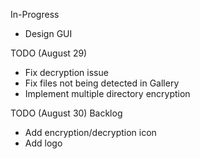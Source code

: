 In-Progress
- Design GUI

TODO (August 29)
- Fix decryption issue
- Fix files not being detected in Gallery
- Implement multiple directory encryption

TODO (August 30)
Backlog
- Add encryption/decryption icon
- Add logo
